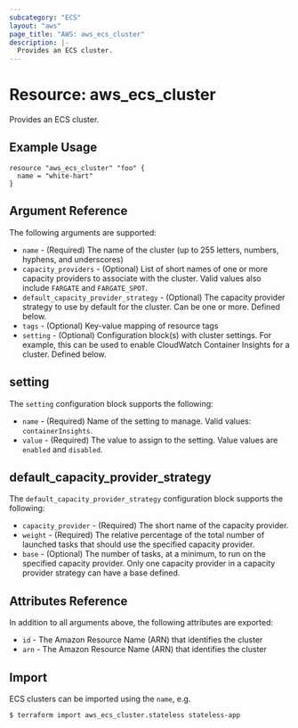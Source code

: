 ```yaml
---
subcategory: "ECS"
layout: "aws"
page_title: "AWS: aws_ecs_cluster"
description: |-
  Provides an ECS cluster.
---
```


# Resource: aws_ecs_cluster

Provides an ECS cluster.

## Example Usage

```hcl
resource "aws_ecs_cluster" "foo" {
  name = "white-hart"
}
```

## Argument Reference

The following arguments are supported:

* `name` - (Required) The name of the cluster (up to 255 letters, numbers, hyphens, and underscores)
* `capacity_providers` - (Optional) List of short names of one or more capacity providers to associate with the cluster. Valid values also include `FARGATE` and `FARGATE_SPOT`.
* `default_capacity_provider_strategy` - (Optional) The capacity provider strategy to use by default for the cluster. Can be one or more.  Defined below.
* `tags` - (Optional) Key-value mapping of resource tags
* `setting` - (Optional) Configuration block(s) with cluster settings. For example, this can be used to enable CloudWatch Container Insights for a cluster. Defined below.

## setting

The `setting` configuration block supports the following:

* `name` - (Required) Name of the setting to manage. Valid values: `containerInsights`.
* `value` -  (Required) The value to assign to the setting. Value values are `enabled` and `disabled`.

## default_capacity_provider_strategy

The `default_capacity_provider_strategy` configuration block supports the following:

* `capacity_provider` - (Required) The short name of the capacity provider.
* `weight` - (Required) The relative percentage of the total number of launched tasks that should use the specified capacity provider.
* `base` - (Optional) The number of tasks, at a minimum, to run on the specified capacity provider. Only one capacity provider in a capacity provider strategy can have a base defined.

## Attributes Reference

In addition to all arguments above, the following attributes are exported:

* `id` - The Amazon Resource Name (ARN) that identifies the cluster
* `arn` - The Amazon Resource Name (ARN) that identifies the cluster

## Import

ECS clusters can be imported using the `name`, e.g.

```
$ terraform import aws_ecs_cluster.stateless stateless-app
```
